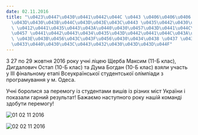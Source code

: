 ```yaml
---
date: 02.11.2016
title: "\u0423\u0447\u0430\u0441\u0442\u044C \u0443 \u0406\u0406\u0406 \u0444\u0456\
  \u043D\u0430\u043B\u044C\u043D\u043E\u043C\u0443 \u0435\u0442\u0430\u043F\u0456\
  \ \u0412\u0441\u0435\u0443\u043A\u0440\u0430\u0457\u043D\u0441\u044C\u043A\u043E\
  \u0457 \u0441\u0442\u0443\u0434\u0435\u043D\u0442\u0441\u044C\u043A\u043E\u0457\
  \ \u043E\u043B\u0456\u043C\u043F\u0456\u0430\u0434\u0438 \u0437 \u043F\u0440\u043E\
  \u0433\u0440\u0430\u043C\u0443\u0432\u0430\u043D\u043D\u044F"
---
```

З 27 по 29 жовтня 2016 року учні ліцею Щерба Максим (11-Б клас), Дигдалович Остап (10-Б клас) та Дума Богдан (10-Б клас) взяли участь у ІІІ фінальному етапі Всеукраїнської студентської олімпіади з програмування у м. Одеса.

Учні боролися за перемогу із студентами вишів із різних міст України і показали гарний результат! Бажаємо наступного року нашій команді здобути перемогу!

![01 02 11 2016](/files/участь-у-ііі-фінальн-01-02-11-2016_497x280.jpg)

![02 02 11 2016](/files/участь-у-ііі-фінальн-02-02-11-2016_497x280.jpg)